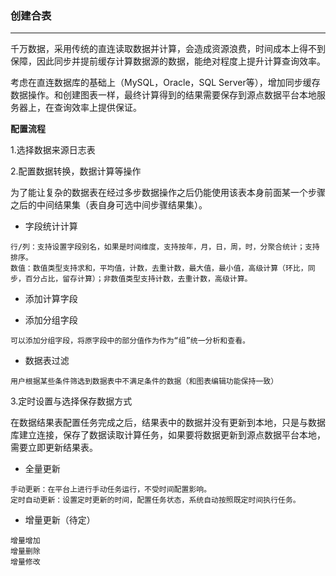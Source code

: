 ### 创建合表

----
千万数据，采用传统的直连读取数据并计算，会造成资源浪费，时间成本上得不到保障，因此同步并提前缓存计算数据源的数据，能绝对程度上提升计算查询效率。

考虑在直连数据库的基础上（MySQL，Oracle，SQL Server等），增加同步缓存数据操作。和创建图表一样，最终计算得到的结果需要保存到源点数据平台本地服务器上，在查询效率上提供保证。

**配置流程**

1.选择数据来源日志表

2.配置数据转换，数据计算等操作

为了能让复杂的数据表在经过多步数据操作之后仍能使用该表本身前面某一个步骤之后的中间结果集（表自身可选中间步骤结果集）。
* 字段统计计算
```
行/列：支持设置字段别名，如果是时间维度，支持按年，月，日，周，时，分聚合统计；支持排序。
数值：数值类型支持求和，平均值，计数，去重计数，最大值，最小值，高级计算（环比，同步，百分占比，留存计算）；非数值类型支持计数，去重计数，高级计算。
```
* 添加计算字段
    
* 添加分组字段
```
可以添加分组字段，将原字段中的部分值作为作为“组”统一分析和查看。
```
* 数据表过滤
```
用户根据某些条件筛选到数据表中不满足条件的数据（和图表编辑功能保持一致）
```

3.定时设置与选择保存数据方式

在数据结果表配置任务完成之后，结果表中的数据并没有更新到本地，只是与数据库建立连接，保存了数据读取计算任务，如果要将数据更新到源点数据平台本地，需要立即更新结果表。

* 全量更新
```
手动更新：在平台上进行手动任务运行，不受时间配置影响。
定时自动更新：设置定时更新的时间，配置任务状态，系统自动按照既定时间执行任务。
```

* 增量更新（待定）  
```
增量增加    
增量删除
增量修改
```





